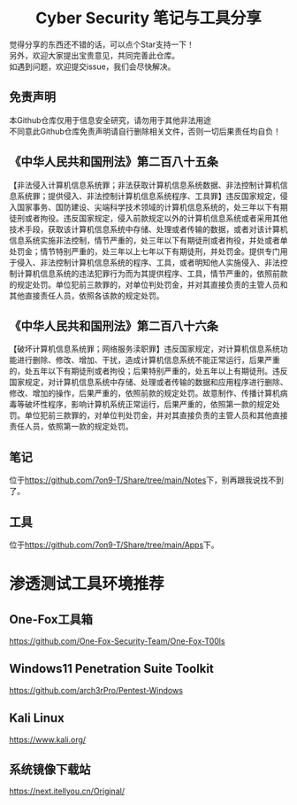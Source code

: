 <h1 align="center">Cyber Security 笔记与工具分享 </h1>

觉得分享的东西还不错的话，可以点个Star支持一下！<br>
另外，欢迎大家提出宝贵意见，共同完善此仓库。<br>
如遇到问题，欢迎提交issue，我们会尽快解决。

免责声明
-
本Github仓库仅用于信息安全研究，请勿用于其他非法用途  
不同意此Github仓库免责声明请自行删除相关文件，否则一切后果责任均自负！

《中华人民共和国刑法》第二百八十五条　
-
【非法侵入计算机信息系统罪；非法获取计算机信息系统数据、非法控制计算机信息系统罪；提供侵入、非法控制计算机信息系统程序、工具罪】违反国家规定，侵入国家事务、国防建设、尖端科学技术领域的计算机信息系统的，处三年以下有期徒刑或者拘役。违反国家规定，侵入前款规定以外的计算机信息系统或者采用其他技术手段，获取该计算机信息系统中存储、处理或者传输的数据，或者对该计算机信息系统实施非法控制，情节严重的，处三年以下有期徒刑或者拘役，并处或者单处罚金；情节特别严重的，处三年以上七年以下有期徒刑，并处罚金。提供专门用于侵入、非法控制计算机信息系统的程序、工具，或者明知他人实施侵入、非法控制计算机信息系统的违法犯罪行为而为其提供程序、工具，情节严重的，依照前款的规定处罚。单位犯前三款罪的，对单位判处罚金，并对其直接负责的主管人员和其他直接责任人员，依照各该款的规定处罚。

《中华人民共和国刑法》第二百八十六条　
-
【破坏计算机信息系统罪；网络服务渎职罪】违反国家规定，对计算机信息系统功能进行删除、修改、增加、干扰，造成计算机信息系统不能正常运行，后果严重的，处五年以下有期徒刑或者拘役；后果特别严重的，处五年以上有期徒刑。违反国家规定，对计算机信息系统中存储、处理或者传输的数据和应用程序进行删除、修改、增加的操作，后果严重的，依照前款的规定处罚。故意制作、传播计算机病毒等破坏性程序，影响计算机系统正常运行，后果严重的，依照第一款的规定处罚。单位犯前三款罪的，对单位判处罚金，并对其直接负责的主管人员和其他直接责任人员，依照第一款的规定处罚。

笔记
-
位于<https://github.com/7on9-T/Share/tree/main/Notes>下，别再跟我说找不到了。

工具
-
位于<https://github.com/7on9-T/Share/tree/main/Apps>下。

渗透测试工具环境推荐
=
One-Fox工具箱
-
https://github.com/One-Fox-Security-Team/One-Fox-T00ls

Windows11 Penetration Suite Toolkit
-
https://github.com/arch3rPro/Pentest-Windows

Kali Linux
-
https://www.kali.org/

系统镜像下载站
-
https://next.itellyou.cn/Original/